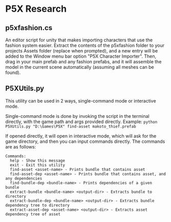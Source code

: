# P5X Research
## p5xfashion.cs
An editor script for unity that makes importing characters that use the fashion system easier. Extract the contents of the p5xfashion folder to your projects Assets folder (replace when prompted), and a new entry will be added to the Window menu bar option "P5X Character Importer". Then, drag in your main prefab and any fashion prefabs, and it will assemble the model in the current scene automatically (assuming all meshes can be found).
## P5XUtils.py
This utility can be used in 2 ways, single-command mode or interactive mode.

Single-command mode is done by invoking the script in the terminal directly, with the game path and args provided directly.
Example: `python P5XUtils.py "D:\Games\P5X" find-asset makoto_thief.prefab`

If opened directly, it will open in interactive mode, which will ask for the game directory, and then you can input commands directly.
The commands are as follows:
```
Commands:
  help - Show this message
  exit - Exit this utility
  find-asset <asset-name> - Prints bundle that contains asset
  find-asset-dep <asset-name> - Prints bundle that contains asset, and any dependencies
  find-bundle-dep <bundle-name> - Prints dependencies of a given bundle
  extract-bundle <bundle-name> <output-dir> - Extracts bundle to directory
  extract-bundle-dep <bundle-name> <output-dir> - Extracts bundle dependency tree to directory
  extract-asset-dep <asset-name> <output-dir> - Extracts asset dependency tree of asset
```